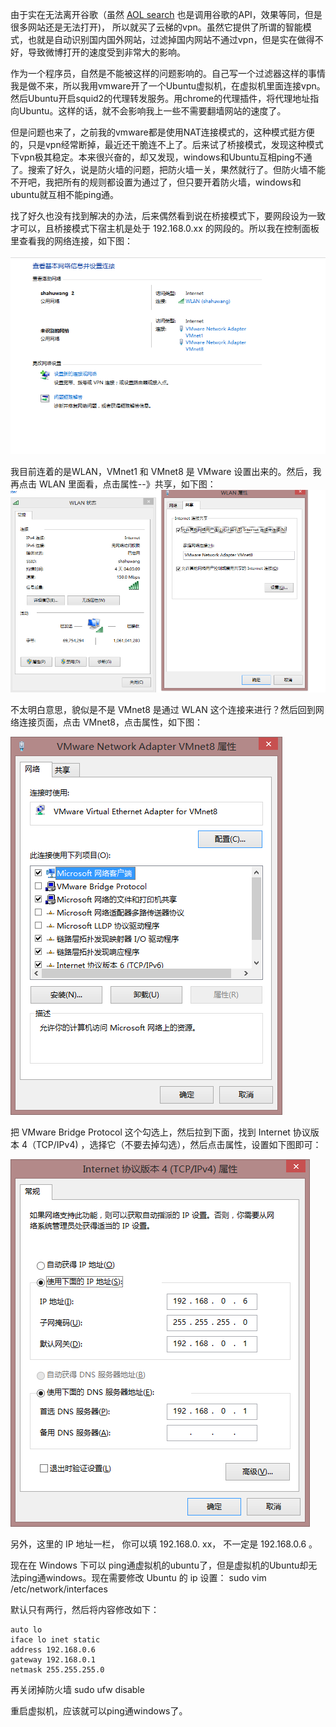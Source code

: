 由于实在无法离开谷歌（虽然 [AOL search](http://search.aol.com/aol/search?enabled_terms=&s_it=comsearch&q=china&s_chn=prt_aol20) 也是调用谷歌的API，效果等同，但是很多网站还是无法打开)， 所以就买了云梯的vpn。虽然它提供了所谓的智能模式，也就是自动识别国内国外网站，过滤掉国内网站不通过vpn，但是实在做得不好，导致微博打开的速度受到非常大的影响。

作为一个程序员，自然是不能被这样的问题影响的。自己写一个过滤器这样的事情我是做不来，所以我用vmware开了一个Ubuntu虚拟机，在虚拟机里面连接vpn。然后Ubuntu开启squid2的代理转发服务。用chrome的代理插件，将代理地址指向Ubuntu。这样的话，就不会影响我上一些不需要翻墙网站的速度了。

但是问题也来了，之前我的vmware都是使用NAT连接模式的，这种模式挺方便的，只是vpn经常断掉，最近还干脆连不上了。后来试了桥接模式，发现这种模式下vpn极其稳定。本来很兴奋的，却又发现，windows和Ubuntu互相ping不通了。搜索了好久，说是防火墙的问题，把防火墙一关，果然就行了。但防火墙不能不开吧，我把所有的规则都设置为通过了，但只要开着防火墙，windows和ubuntu就互相不能ping通。

找了好久也没有找到解决的办法，后来偶然看到说在桥接模式下，要网段设为一致才可以，且桥接模式下宿主机是处于 192.168.0.xx 的网段的。所以我在控制面板里查看我的网络连接，如下图：

![网络连接](https://raw.githubusercontent.com/shahuwang/images/master/%E8%AE%A1%E7%AE%97%E6%9C%BA%E6%9D%82%E7%9F%A5/1.png)

我目前连着的是WLAN，VMnet1 和 VMnet8 是 VMware 设置出来的。然后，我再点击 WLAN 里面看，点击属性--》共享，如下图：
![连接状态](https://raw.githubusercontent.com/shahuwang/images/master/%E8%AE%A1%E7%AE%97%E6%9C%BA%E6%9D%82%E7%9F%A5/2.png)

不太明白意思，貌似是不是 VMnet8 是通过 WLAN 这个连接来进行？然后回到网络连接页面，点击 VMnet8，点击属性，如下图：

![vmnet8](https://raw.githubusercontent.com/shahuwang/images/master/%E8%AE%A1%E7%AE%97%E6%9C%BA%E6%9D%82%E7%9F%A5/3.png)

把 VMware Bridge Protocol 这个勾选上，然后拉到下面，找到 Internet 协议版本 4（TCP/IPv4) ，选择它（不要去掉勾选），然后点击属性，设置如下图即可：

![ip设置](https://raw.githubusercontent.com/shahuwang/images/master/%E8%AE%A1%E7%AE%97%E6%9C%BA%E6%9D%82%E7%9F%A5/4.png)

另外，这里的 IP 地址一栏， 你可以填 192.168.0. xx， 不一定是 192.168.0.6 。

现在在 Windows 下可以 ping通虚拟机的ubuntu了，但是虚拟机的Ubuntu却无法ping通windows。现在需要修改 Ubuntu 的 ip 设置：
sudo vim /etc/network/interfaces

默认只有两行，然后将内容修改如下：

    auto lo
    iface lo inet static
    address 192.168.0.6
    gateway 192.168.0.1
    netmask 255.255.255.0

再关闭掉防火墙 sudo ufw disable

重启虚拟机，应该就可以ping通windows了。


